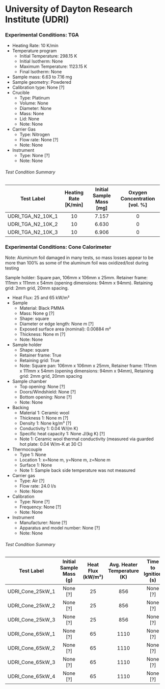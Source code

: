 # University of Dayton Research Institute (UDRI)

### Experimental Conditions: TGA

* Heating Rate: 10 K/min
* Temperature program
  - Initial Temperature: 298.15 K
  - Initial Isotherm: None  
  - Maximum Temperature: 1123.15 K
  - Final Isotherm: None
* Sample mass: 6.63 to 7.16 mg
* Sample geometry: Powdered
* Calibration type: None [?]
* Crucible
  - Type: Platinum
  - Volume: None
  - Diameter: None
  - Mass: None
  - Lid: None
  - Note: None
* Carrier Gas
  - Type: Nitrogen
  - Flow rate: None [?]
  - Note: None
* Instrument
  - Type: None [?]
  - Note: None

###### Test Condition Summary

| Test Label | Heating Rate [K/min] | Initial Sample Mass [mg] | Oxygen Concentration [vol. %] |
|:------:|:------:|:------:|:------:|
| UDRI\_TGA\_N2\_10K\_1 | 10 | 7.157 | 0 |  
| UDRI\_TGA\_N2\_10K\_2 | 10 | 6.630 | 0 |  
| UDRI\_TGA\_N2\_10K\_3 | 10 | 6.906 | 0 |  



### Experimental Conditions: Cone Calorimeter
Note: Aluminum foil damaged in many tests, so mass losses appear to be more than 100% as some of the aluminum foil was oxidized/lost during testing

Sample holder: Square pan, 106mm x 106mm x 25mm.
Retainer frame: 111mm x 111mm x 54mm (opening dimensions: 94mm x 94mm).
Retaining grid: 2mm grid, 20mm spacing.

* Heat Flux: 25 and 65 kW/m²
* Sample
  - Material: Black PMMA
  - Mass: None g [?]
  - Shape: square
  - Diameter or edge length: None m [?]
  - Exposed surface area (nominal): 0.00884 m²
  - Thickness: None m [?]
  - Note: None
* Sample holder
  - Shape: square
  - Retainer frame: True
  - Retaining grid: True
  - Note: Square pan: 106mm x 106mm x 25mm, Retainer frame: 111mm x 111mm x 54mm (opening dimensions: 94mm x 94mm), Retaining grid: 2mm grid, 20mm spacing
* Sample chamber
  - Top opening: None [?]
  - Doors/Windshield: None [?]
  - Bottom opening: None [?]
  - Note: None
* Backing
  - Material 1: Ceramic wool
  - Thickness 1: None m [?]
  - Density 1: None kg/m³ [?]
  - Conductivity 1: 0.04 W/(m K)
  - Specific heat capacity 1: None J/(kg K) [?]
  - Note 1: Ceramic wool thermal conductivity (measured via guarded hot plate:  0.04 W/m-K at  30 C)
* Thermocouple
  - Type 1: None
  - Location 1: x=None m, y=None m, z=None m
  - Surface 1: None
  - Note 1: Sample back side temperature was not measured
* Carrier gas
  - Type: Air [?]
  - Flow rate: 24.0 l/s
  - Note: None
* Calibration
  - Type: None [?]
  - Frequency: None [?]
  - Note: None
* Instrument
  - Manufacturer: None [?]
  - Apparatus and model number: None [?]
  - Note: None

###### Test Condition Summary

| Test Label | Initial Sample Mass (g) | Heat Flux (kW/m²) | Avg. Heater Temperature (K) | Time to Ignition (s) |
|:------:|:------:|:------:|:------:|:------:|
| UDRI\_Cone\_25kW\_1 | None [?] | 25 |  856 | None [?] |
| UDRI\_Cone\_25kW\_2 | None [?] | 25 |  856 | None [?] |
| UDRI\_Cone\_25kW\_3 | None [?] | 25 |  856 | None [?] |
| UDRI\_Cone\_65kW\_1 | None [?] | 65 | 1110 | None [?] |
| UDRI\_Cone\_65kW\_2 | None [?] | 65 | 1110 | None [?] |
| UDRI\_Cone\_65kW\_3 | None [?] | 65 | 1110 | None [?] |
| UDRI\_Cone\_65kW\_4 | None [?] | 65 | 1110 | None [?] |
